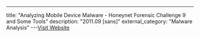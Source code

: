---
title: "Analyzing Mobile Device Malware - Honeynet Forensic Challenge 9 and Some Tools"
description: "2011.09 [sans]"
external_category: "Malware Analysis"
---[Visit Website](https://isc.sans.edu/forums/diary/Analyzing+Mobile+Device+Malware+Honeynet+Forensic+Challenge+9+and+Some+Tools/11521/)

